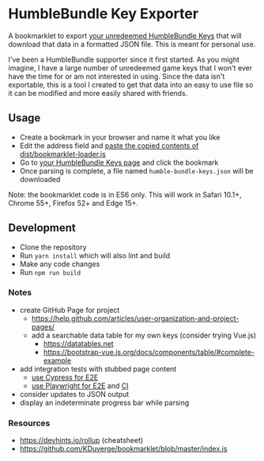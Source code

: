 # HumbleBundle Key Exporter

A bookmarklet to export [your unredeemed HumbleBundle Keys](https://www.humblebundle.com/home/keys) that will download that data in a formatted JSON file. This is meant for personal use.

I've been a HumbleBundle supporter since it first started. As you might imagine, I have a large number of unredeemed game keys that I won't ever have the time for or am not interested in using. Since the data isn't exportable, this is a tool I created to get that data into an easy to use file so it can be modified and more easily shared with friends.

## Usage

- Create a bookmark in your browser and name it what you like
- Edit the address field and [paste the copied contents of dist/bookmarklet-loader.js](https://raw.githubusercontent.com/javierjulio/humble-bundle-key-exporter/master/dist/bookmarklet-loader.js)
- Go to [your HumbleBundle Keys page](https://www.humblebundle.com/home/keys) and click the bookmark
- Once parsing is complete, a file named `humble-bundle-keys.json` will be downloaded

Note: the bookmarklet code is in ES6 only. This will work in Safari 10.1+, Chrome 55+, Firefox 52+ and Edge 15+.

## Development

- Clone the repository
- Run `yarn install` which will also lint and build
- Make any code changes
- Run `npm run build`

### Notes

- create GitHub Page for project
  - https://help.github.com/articles/user-organization-and-project-pages/
  - add a searchable data table for my own keys (consider trying Vue.js)
    - https://datatables.net
    - https://bootstrap-vue.js.org/docs/components/table/#complete-example
- add integration tests with stubbed page content
  - [use Cypress for E2E](https://www.cypress.io/blog/2019/11/20/drastically-simplify-your-testing-with-cypress-github-action/)
  - [use Playwright for E2E](https://medium.com/@rogger.fernandes10/e2e-tests-integrating-microsoft-playwright-with-mocha-and-chai-cb37016b63c3) and [CI](https://github.com/microsoft/playwright-github-action)
- consider updates to JSON output
- display an indeterminate progress bar while parsing

### Resources

- https://devhints.io/rollup (cheatsheet)
- https://github.com/KDuverge/bookmarklet/blob/master/index.js

